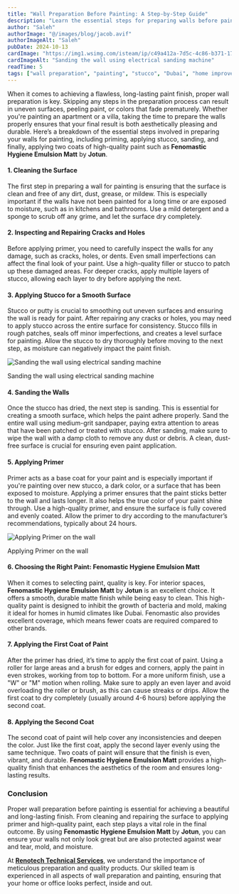 ```yaml
---
title: "Wall Preparation Before Painting: A Step-by-Step Guide"
description: "Learn the essential steps for preparing walls before painting, including cleaning, repairing, stucco application, sanding, and priming for a flawless finish."
author: "Saleh"
authorImage: "@/images/blog/jacob.avif"
authorImageAlt: "Saleh"
pubDate: 2024-10-13
cardImage: "https://img1.wsimg.com/isteam/ip/c49a412a-7d5c-4c86-b371-17b58bdd84ac/IMG-20241008-WA0055.jpg/:/rs=w:1280"
cardImageAlt: "Sanding the wall using electrical sanding machine"
readTime: 5
tags: ["wall preparation", "painting", "stucco", "Dubai", "home improvement"]
---
```



When it comes to achieving a flawless, long-lasting paint finish, proper wall preparation is key. Skipping any steps in the preparation process can result in uneven surfaces, peeling paint, or colors that fade prematurely. Whether you're painting an apartment or a villa, taking the time to prepare the walls properly ensures that your final result is both aesthetically pleasing and durable. Here’s a breakdown of the essential steps involved in preparing your walls for painting, including priming, applying stucco, sanding, and finally, applying two coats of high-quality paint such as  **Fenomastic Hygiene Emulsion Matt**  by  **Jotun**.

#### 1.  **Cleaning the Surface**

The first step in preparing a wall for painting is ensuring that the surface is clean and free of any dirt, dust, grease, or mildew. This is especially important if the walls have not been painted for a long time or are exposed to moisture, such as in kitchens and bathrooms. Use a mild detergent and a sponge to scrub off any grime, and let the surface dry completely.

#### 2.  **Inspecting and Repairing Cracks and Holes**

Before applying primer, you need to carefully inspect the walls for any damage, such as cracks, holes, or dents. Even small imperfections can affect the final look of your paint. Use a high-quality filler or stucco to patch up these damaged areas. For deeper cracks, apply multiple layers of stucco, allowing each layer to dry before applying the next.

#### 3.  **Applying Stucco for a Smooth Surface**

Stucco or putty is crucial to smoothing out uneven surfaces and ensuring the wall is ready for paint. After repairing any cracks or holes, you may need to apply stucco across the entire surface for consistency. Stucco fills in rough patches, seals off minor imperfections, and creates a level surface for painting. Allow the stucco to dry thoroughly before moving to the next step, as moisture can negatively impact the paint finish.

  

![Sanding the wall using electrical sanding machine ](https://img1.wsimg.com/isteam/ip/c49a412a-7d5c-4c86-b371-17b58bdd84ac/IMG-20241008-WA0055.jpg/:/rs=w:1280 "Sanding the wall using electrical sanding machine ")

Sanding the wall using electrical sanding machine

#### 4.  **Sanding the Walls**

Once the stucco has dried, the next step is sanding. This is essential for creating a smooth surface, which helps the paint adhere properly. Sand the entire wall using medium-grit sandpaper, paying extra attention to areas that have been patched or treated with stucco. After sanding, make sure to wipe the wall with a damp cloth to remove any dust or debris. A clean, dust-free surface is crucial for ensuring even paint application.

#### 5.  **Applying Primer**

Primer acts as a base coat for your paint and is especially important if you're painting over new stucco, a dark color, or a surface that has been exposed to moisture. Applying a primer ensures that the paint sticks better to the wall and lasts longer. It also helps the true color of your paint shine through. Use a high-quality primer, and ensure the surface is fully covered and evenly coated. Allow the primer to dry according to the manufacturer’s recommendations, typically about 24 hours.

  

![Applying Primer on the wall](https://img1.wsimg.com/isteam/ip/c49a412a-7d5c-4c86-b371-17b58bdd84ac/WhatsApp%20Image%202024-10-04%20at%2014.00.00_646211cc.jpg/:/cr=t:0%25,l:0%25,w:100%25,h:100%25/rs=w:1280 "Applying Primer on the wall")

Applying Primer on the wall

#### 6.  **Choosing the Right Paint: Fenomastic Hygiene Emulsion Matt**

When it comes to selecting paint, quality is key. For interior spaces,  **Fenomastic Hygiene Emulsion Matt**  by  **Jotun**  is an excellent choice. It offers a smooth, durable matte finish while being easy to clean. This high-quality paint is designed to inhibit the growth of bacteria and mold, making it ideal for homes in humid climates like Dubai. Fenomastic also provides excellent coverage, which means fewer coats are required compared to other brands.

#### 7.  **Applying the First Coat of Paint**

After the primer has dried, it’s time to apply the first coat of paint. Using a roller for large areas and a brush for edges and corners, apply the paint in even strokes, working from top to bottom. For a more uniform finish, use a "W" or "M" motion when rolling. Make sure to apply an even layer and avoid overloading the roller or brush, as this can cause streaks or drips. Allow the first coat to dry completely (usually around 4-6 hours) before applying the second coat.

#### 8.  **Applying the Second Coat**

The second coat of paint will help cover any inconsistencies and deepen the color. Just like the first coat, apply the second layer evenly using the same technique. Two coats of paint will ensure that the finish is even, vibrant, and durable.  **Fenomastic Hygiene Emulsion Matt**  provides a high-quality finish that enhances the aesthetics of the room and ensures long-lasting results.

### Conclusion

Proper wall preparation before painting is essential for achieving a beautiful and long-lasting finish. From cleaning and repairing the surface to applying primer and high-quality paint, each step plays a vital role in the final outcome. By using  **Fenomastic Hygiene Emulsion Matt**  by  **Jotun**, you can ensure your walls not only look great but are also protected against wear and tear, mold, and moisture.

At  [**Renotech Technical Services**](https://www.instagram.com/renotechdubai/), we understand the importance of meticulous preparation and quality products. Our skilled team is experienced in all aspects of wall preparation and painting, ensuring that your home or office looks perfect, inside and out.
